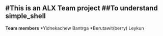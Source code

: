#This is an ALX Team project 
##To understand simple_shell
---
**Team members**
*Yidnekachew Bantrga
*Berutawit(berry) Leykun
